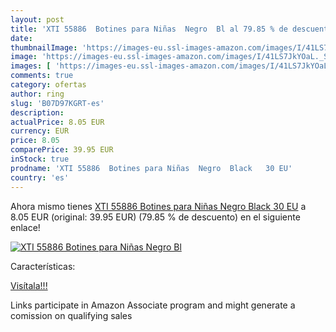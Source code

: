 ```yaml
---
layout: post
title: 'XTI 55886  Botines para Niñas  Negro  Bl al 79.85 % de descuento'
date: 
thumbnailImage: 'https://images-eu.ssl-images-amazon.com/images/I/41LS7JkYOaL._SL200_.jpg'
image: 'https://images-eu.ssl-images-amazon.com/images/I/41LS7JkYOaL._SL200_.jpg'
images: [ 'https://images-eu.ssl-images-amazon.com/images/I/41LS7JkYOaL._SL200_.jpg' ]
comments: true
category: ofertas
author: ring
slug: 'B07D97KGRT-es'
description:
actualPrice: 8.05 EUR
currency: EUR
price: 8.05
comparePrice: 39.95 EUR
inStock: true
prodname: 'XTI 55886  Botines para Niñas  Negro  Black   30 EU'
country: 'es'
---
```


Ahora mismo tienes [XTI 55886  Botines para Niñas  Negro  Black   30 EU](https://www.amazon.es/dp/B07D97KGRT/?tag=tolees-21) a 8.05 EUR (original: 39.95 EUR) (79.85 %  de descuento) en el siguiente enlace!

[![XTI 55886  Botines para Niñas  Negro  Bl](https://images-eu.ssl-images-amazon.com/images/I/41LS7JkYOaL._SL200_.jpg)](https://www.amazon.es/dp/B07D97KGRT/?tag=tolees-21)

Características:


[Visítala!!!](https://www.amazon.es/dp/B07D97KGRT/?tag=tolees-21)

Links participate in Amazon Associate program and might generate a comission on qualifying sales
